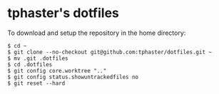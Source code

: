 # tphaster's dotfiles

To download and setup the repository in the home directory:

	$ cd ~
	$ git clone --no-checkout git@github.com:tphaster/dotfiles.git ~
	$ mv .git .dotfiles
	$ cd .dotfiles
	$ git config core.worktree ".."
	$ git config status.showuntrackedfiles no
	$ git reset --hard
